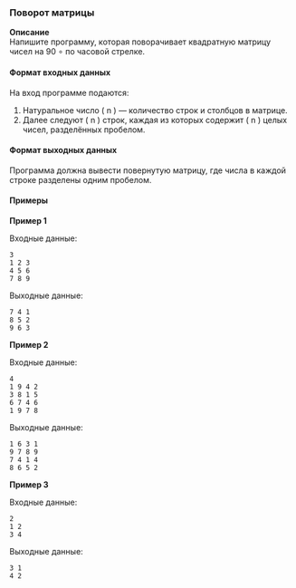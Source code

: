### Поворот матрицы

**Описание**  
Напишите программу, которая поворачивает квадратную матрицу чисел на  90 ∘ по часовой стрелке. 

#### Формат входных данных
На вход программе подаются:
1. Натуральное число \( n \) — количество строк и столбцов в матрице.
2. Далее следуют \( n \) строк, каждая из которых содержит \( n \) целых чисел, разделённых пробелом.

#### Формат выходных данных
Программа должна вывести повернутую матрицу, где числа в каждой строке разделены одним пробелом.

#### Примеры

**Пример 1**

Входные данные:
```
3
1 2 3
4 5 6
7 8 9
```

Выходные данные:
```
7 4 1
8 5 2
9 6 3
```

**Пример 2**

Входные данные:
```
4
1 9 4 2
3 8 1 5
6 7 4 6
1 9 7 8
```

Выходные данные:
```
1 6 3 1
9 7 8 9
7 4 1 4
8 6 5 2
```

**Пример 3**

Входные данные:
```
2
1 2
3 4
```

Выходные данные:
```
3 1
4 2
```